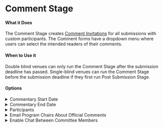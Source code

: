 # Comment Stage

#### What it Does&#x20;

The Comment Stage creates [Comment Invitations](../default-forms/default-comment-form.md) for all submissions with custom participants. The Comment forms have a dropdown menu where users can select the intended readers of their comments.&#x20;

#### When to Use it

Double blind venues can only run the Comment Stage after the submission deadline has passed. Single-blind venues can run the Comment Stage before the submission deadline if they first run Post Submission Stage.&#x20;

#### Options

<details>

<summary>Commentary Start Date</summary>

* When comment invitations will open for selected participants, in GMT
* Optional&#x20;
* Defaults to now

</details>

<details>

<summary>Commentary End Date </summary>

* When comment invitations will close for all participants, in GMT
* Optional&#x20;
* Defaults to never

</details>

<details>

<summary>Participants</summary>

* Selection of who will have access to comment invitations
* Required&#x20;

</details>

<details>

<summary>Email Program Chairs About Official Comments</summary>

* Determines whether PCs will be notified of each comment.&#x20;
* Required

</details>

<details>

<summary>Enable Chat Between Committee Members</summary>

* An experimental feature that allows committee members to chat with each other. Only the selected participants that are members of the reviewing committee will be using this feature. Default is "Yes, enable chat between committee members".&#x20;
* Optional

</details>
